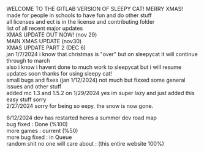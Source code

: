 WELCOME TO THE GITLAB VERSION OF SLEEPY CAT! MERRY XMAS!<br>
made for people in schools to have fun and do other stuff<br>
all licenses and ect is in the license and contributing folder<br>
list of all recent major updates<br>
XMAS UPDATE OUT NOW! (nov 29)<br>
MAIN XMAS UPDATE (nov30)<br>
XMAS UPDATE PART 2 (DEC 6)<br>
jan 1/7/2024 i know that christmas is "over" but on sleepycat it will continue through to march<br>
also i know i havent done to much work to sleepycat but i will resume updates soon thanks for using sleepy cat!<br>
small bugs and fixes (jan 1/12/2024) not much but fixxed some general issues and other stuff<br>
added mc 1.3 and 1.5.2 on 1/29/2024 yes im super lazy and just added this easy stuff sorry<br>
2/27/2024 sorry for being so eepy. the snow is now gone.


6/12/2024 dev has restarted heres a summer dev road map<br>
bug fixed : Done (%100)<br>
more games : current (%50)<br>
more bug fixed : in Queue<br>
random shit no one will care about : (this entire website 100%) <br>